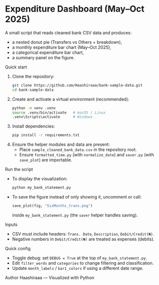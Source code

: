 # Expenditure Dashboard (May–Oct 2025)

A small script that reads cleaned bank CSV data and produces:
- a nested donut pie (Transfers vs Others + breakdown),
- a monthly expenditure bar chart (May–Oct 2025),
- a categorical expenditure bar chart,
- a summary panel on the figure.

Quick start
1. Clone the repository:
   ```bash
   git clone https://github.com/Haashiraaa/bank-sample-data.git
   cd bank-sample-data
   ```
2. Create and activate a virtual environment (recommended):
   ```bash
   python -m venv .venv
   source .venv/bin/activate   # macOS / Linux
   .venv\Scripts\activate      # Windows
   ```
3. Install dependencies:
   ```bash
   pip install -r requirements.txt
   ```
4. Ensure the helper modules and data are present:
   - Place `sample_cleaned_bank_data.csv` in the repository root.
   - Ensure `formatted_time.py` (with `normalize_date`) and `saver.py` (with `save_plot`) are importable.

Run the script
- To display the visualization:
  ```bash
  python my_bank_statement.py
  ```
- To save the figure instead of only showing it, uncomment or call:
  ```python
  save_plot(fig, "SixMonths_trans.png")
  ```
  inside `my_bank_statement.py` (the `saver` helper handles saving).

Inputs
- CSV must include headers: `Trans. Date`, `Description`, `Debit/Credit(₦)`.
- Negative numbers in `Debit/Credit(₦)` are treated as expenses (debits).

Quick config
- Toggle debug: set `DEBUG = True` at the top of `my_bank_statement.py`.
- Edit `filter_words` and `categories` to change filtering and classification.
- Update `month_labels` / `bar1_colors` if using a different date range.

Author
Haashiraaa — Visualized with Python